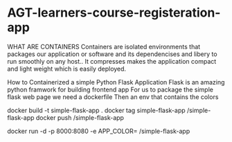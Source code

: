 # AGT-learners-course-registeration-app
WHAT ARE CONTAINERS
Containers are isolated environments that packages our application or software and its dependencises and libery to run smoothly on any host..
It compresses makes the application compact and light weight which is easily deployed.

How to Containerized a simple Python Flask Application
Flask is an amazing python framwork for building frontend app
For us to package the simple flask web page we need a dockerfile
Then an env that contains the colors

docker build -t simple-flask-app .
docker tag simple-flask-app <container-repo>/simple-flask-app
docker push <container-repo>/simple-flask-app

docker run -d -p 8000:8080 -e APP_COLOR=<color-name> <container-repo>/simple-flask-app